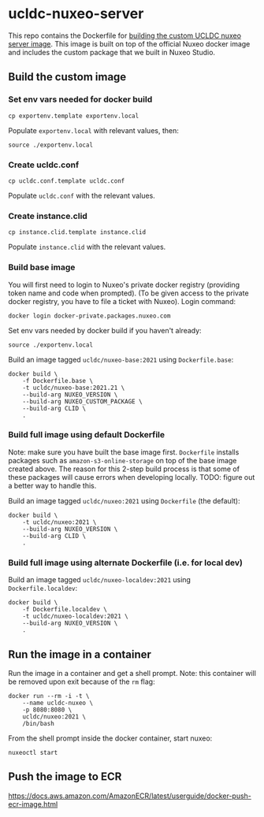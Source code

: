 # ucldc-nuxeo-server

This repo contains the Dockerfile for [building the custom UCLDC nuxeo server image](https://doc.nuxeo.com/nxdoc/build-a-custom-docker-image/). This image is built on top of the official Nuxeo docker image and includes the custom package that we built in Nuxeo Studio.

## Build the custom image

### Set env vars needed for docker build

````
cp exportenv.template exportenv.local
````

Populate `exportenv.local` with relevant values, then:

```
source ./exportenv.local
```

### Create ucldc.conf

```
cp ucldc.conf.template ucldc.conf
```

Populate `ucldc.conf` with the relevant values.

### Create instance.clid

```
cp instance.clid.template instance.clid
```

Populate `instance.clid` with the relevant values.

### Build base image

You will first need to login to Nuxeo's private docker registry (providing token name and code when prompted). (To be given access to the private docker registry, you have to file a ticket with Nuxeo). Login command:

```
docker login docker-private.packages.nuxeo.com
```
Set env vars needed by docker build if you haven't already:

```
source ./exportenv.local
```

Build an image tagged `ucldc/nuxeo-base:2021` using `Dockerfile.base`:

```
docker build \
    -f Dockerfile.base \
    -t ucldc/nuxeo-base:2021.21 \
    --build-arg NUXEO_VERSION \
    --build-arg NUXEO_CUSTOM_PACKAGE \
    --build-arg CLID \
    .
```

### Build full image using default Dockerfile

Note: make sure you have built the base image first. `Dockerfile` installs packages such as `amazon-s3-online-storage` on top of the base image created above. The reason for this 2-step build process is that some of these packages will cause errors when developing locally. TODO: figure out a better way to handle this.

Build an image tagged `ucldc/nuxeo:2021` using `Dockerfile` (the default):

```
docker build \
    -t ucldc/nuxeo:2021 \
    --build-arg NUXEO_VERSION \
    --build-arg CLID \
    .
```

### Build full image using alternate Dockerfile (i.e. for local dev)

Build an image tagged `ucldc/nuxeo-localdev:2021` using `Dockerfile.localdev`:

```
docker build \
    -f Dockerfile.localdev \
    -t ucldc/nuxeo-localdev:2021 \
    --build-arg NUXEO_VERSION \
    .
```

## Run the image in a container

Run the image in a container and get a shell prompt. Note: this container will be removed upon exit because of the `rm` flag:

```
docker run --rm -i -t \
    --name ucldc-nuxeo \
    -p 8080:8080 \
    ucldc/nuxeo:2021 \
    /bin/bash
```

From the shell prompt inside the docker container, start nuxeo:

```
nuxeoctl start
```

## Push the image to ECR

https://docs.aws.amazon.com/AmazonECR/latest/userguide/docker-push-ecr-image.html 
